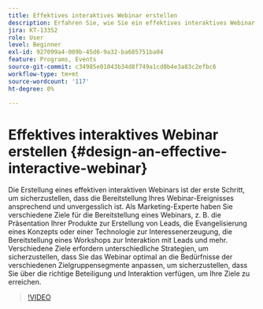 ```yaml
---
title: Effektives interaktives Webinar erstellen
description: Erfahren Sie, wie Sie ein effektives interaktives Webinar erstellen und entwerfen
jira: KT-13352
role: User
level: Beginner
exl-id: 927099a4-009b-45d6-9a32-ba685751ba04
feature: Programs, Events
source-git-commit: c34985e01043b34d8f749a1cd0b4e3a83c2efbc6
workflow-type: tm+mt
source-wordcount: '117'
ht-degree: 0%

---
```


# Effektives interaktives Webinar erstellen {#design-an-effective-interactive-webinar}

Die Erstellung eines effektiven interaktiven Webinars ist der erste Schritt, um sicherzustellen, dass die Bereitstellung Ihres Webinar-Ereignisses ansprechend und unvergesslich ist. Als Marketing-Experte haben Sie verschiedene Ziele für die Bereitstellung eines Webinars, z. B. die Präsentation Ihrer Produkte zur Erstellung von Leads, die Evangelisierung eines Konzepts oder einer Technologie zur Interessenerzeugung, die Bereitstellung eines Workshops zur Interaktion mit Leads und mehr. Verschiedene Ziele erfordern unterschiedliche Strategien, um sicherzustellen, dass Sie das Webinar optimal an die Bedürfnisse der verschiedenen Zielgruppensegmente anpassen, um sicherzustellen, dass Sie über die richtige Beteiligung und Interaktion verfügen, um Ihre Ziele zu erreichen.

>[!VIDEO](https://video.tv.adobe.com/v/3418602?quality=12&learn=on)
